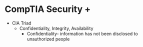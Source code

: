 # CompTIA Security + 

- CIA Triad
  - Confidentiality, Integrity, Availability
    - Confidentiality- information has not been disclosed to unauthorized people